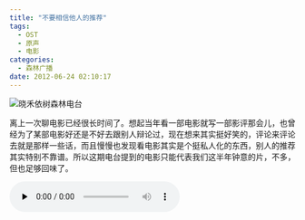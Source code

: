 ```yaml
---
title: "不要相信他人的推荐"
tags:
  - OST
  - 原声
  - 电影
categories:
  - 森林广播
date: 2012-06-24 02:10:17
---
```


![晓禾依树森林电台](../../../images/radiocover/radio_039.jpg) 

离上一次聊电影已经很长时间了。想起当年看一部电影就写一部影评那会儿，也曾经为了某部电影好还是不好去跟别人辩论过，现在想来其实挺好笑的，评论来评论去就是那样一些话，而且慢慢也发现看电影其实是个挺私人化的东西，别人的推荐其实特别不靠谱。所以这期电台提到的电影只能代表我们这半年钟意的片，不多，但也足够回味了。   

<audio id="audio" controls="" preload="none">
  <source id="mp3" src="http://www.coletree.com/radio/coletree_radio_039.mp3">
</audio>